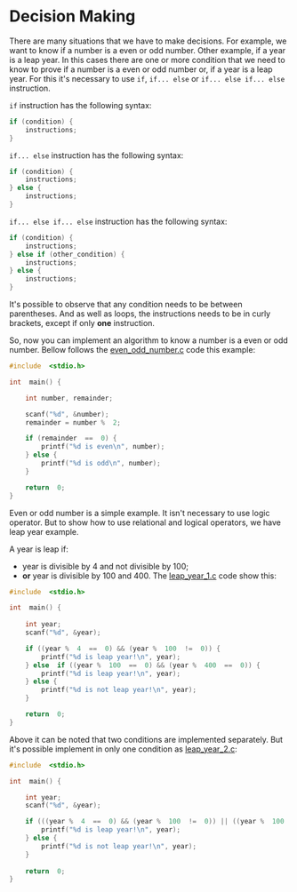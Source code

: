 # Decision Making

There are many situations that we have to make decisions. For example, we want to know if a number is a even or odd number. Other example, if a year is a leap year. In this cases there are one or more condition that we need to know to prove if a number is a even or odd number or, if a year is a leap year. For this it's necessary to use `if`, `if... else` or `if... else if... else` instruction.

`if` instruction has the following syntax:
```c
if (condition) {
    instructions;
}
```
`if... else` instruction has the following syntax:
```c
if (condition) {
    instructions;
} else {
    instructions;
}
```
`if... else if... else` instruction has the following syntax:
```c
if (condition) {
    instructions;
} else if (other_condition) {
    instructions;
} else {
    instructions;
}
```
It's possible to observe that any condition needs to be between parentheses. And as well as loops, the instructions needs to be in curly brackets, except if only **one** instruction.

So, now you can implement an algorithm to know a number is a even or odd number. Bellow follows the [even_odd_number.c](https://github.com/emersonnaka/C/blob/master/Beginner/04%20-%20Decision%20Making/even_odd_number.c) code this example:
```c
#include  <stdio.h>

int  main() {

    int number, remainder;

    scanf("%d", &number);
    remainder = number %  2;

    if (remainder  ==  0) {
        printf("%d is even\n", number);
    } else {
        printf("%d is odd\n", number);
    }

    return  0;
}
```
Even or odd number is a simple example. It isn't necessary to use logic operator. But to show how to use relational and logical operators, we have leap year example.

A year is leap if:
* year is divisible by 4 and not divisible by 100;
* **or** year is divisible by 100 and 400.
The [leap_year_1.c](https://github.com/emersonnaka/C/blob/master/Beginner/04%20-%20Decision%20Making/leap_year_1.c) code show this:
```c
#include  <stdio.h>

int  main() {
 
    int year;
    scanf("%d", &year);

    if ((year %  4  ==  0) && (year %  100  !=  0)) {
        printf("%d is leap year!\n", year);
    } else  if ((year %  100  ==  0) && (year %  400  ==  0)) {
        printf("%d is leap year!\n", year);
    } else {
        printf("%d is not leap year!\n", year);
    }

    return  0;
}
```
Above it can be noted that two conditions are implemented separately. But it's possible implement in only one condition as [leap_year_2.c](https://github.com/emersonnaka/C/blob/master/Beginner/04%20-%20Decision%20Making/leap_year_2.c):
```c
#include  <stdio.h>

int  main() {

    int year;
    scanf("%d", &year);

    if (((year %  4  ==  0) && (year %  100  !=  0)) || ((year %  100  ==  0) && (year %  400  ==  0))) {
        printf("%d is leap year!\n", year);
    } else {
        printf("%d is not leap year!\n", year);
    }
 
    return  0;
}
```
